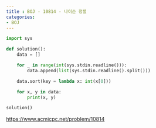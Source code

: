 ```yaml
---
title : BOJ - 10814 - 나이순 정렬
categories:
- BOJ
---
```


```python
import sys

def solution():
    data = []

    for _ in range(int(sys.stdin.readline())):
        data.append(list(sys.stdin.readline().split())) 

    data.sort(key = lambda x: int(x[0])) 

    for x, y in data:
        print(x, y)

solution()
```

https://www.acmicpc.net/problem/10814